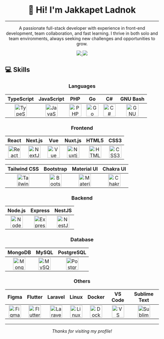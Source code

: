 # <div align="center">👋 Hi! I'm Jakkapet Ladnok</div>

---

<p align="center">
    A passionate full-stack developer with experience in front-end development, team collaboration, 
    and fast learning. I thrive in both solo and team environments, always seeking new challenges 
    and opportunities to grow.
</p>

<div align="center">
    <a href="http://jakkapet.com/">
        <img src="https://img.shields.io/badge/Portfolio-jakkapet.com-black?style=for-the-badge&logo=googlechrome&logoColor=white"/>
    </a>
    <a href="mailto:jakkapet.wk@gmail.com">
        <img src="https://img.shields.io/badge/Email-jakkapet.wk%40gmail.com-D14836?style=for-the-badge&logo=gmail&logoColor=white"/>
    </a>
</div>

## 💻 Skills

<div align="center">

### Languages

|                                                                               TypeScript                                                                               |                                                                               JavaScript                                                                               |                                                                           PHP                                                                            |                                                                           Go                                                                           |                                                                             C#                                                                             |                                                                         GNU Bash                                                                          |
| :--------------------------------------------------------------------------------------------------------------------------------------------------------------------: | :--------------------------------------------------------------------------------------------------------------------------------------------------------------------: | :------------------------------------------------------------------------------------------------------------------------------------------------------: | :----------------------------------------------------------------------------------------------------------------------------------------------------: | :--------------------------------------------------------------------------------------------------------------------------------------------------------: | :-------------------------------------------------------------------------------------------------------------------------------------------------------: |
| <img src="https://raw.githubusercontent.com/danielcranney/readme-generator/main/public/icons/skills/typescript-colored.svg" width="40" height="40" alt="TypeScript" /> | <img src="https://raw.githubusercontent.com/danielcranney/readme-generator/main/public/icons/skills/javascript-colored.svg" width="40" height="40" alt="JavaScript" /> | <img src="https://raw.githubusercontent.com/danielcranney/readme-generator/main/public/icons/skills/php-colored.svg" width="40" height="40" alt="PHP" /> | <img src="https://raw.githubusercontent.com/danielcranney/readme-generator/main/public/icons/skills/go-colored.svg" width="40" height="40" alt="Go" /> | <img src="https://raw.githubusercontent.com/danielcranney/readme-generator/main/public/icons/skills/csharp-colored.svg" width="40" height="40" alt="C#" /> | <img src="https://raw.githubusercontent.com/danielcranney/readme-generator/main/public/icons/skills/gnubash.svg" width="40" height="40" alt="GNU Bash" /> |

### Frontend

|                                                                            React                                                                             |                                                                            Next.js                                                                             |                                                                            Vue                                                                             |                                                                            Nuxt.js                                                                             |                                                                            HTML5                                                                             |                                                                            CSS3                                                                            |
| :----------------------------------------------------------------------------------------------------------------------------------------------------------: | :------------------------------------------------------------------------------------------------------------------------------------------------------------: | :--------------------------------------------------------------------------------------------------------------------------------------------------------: | :------------------------------------------------------------------------------------------------------------------------------------------------------------: | :----------------------------------------------------------------------------------------------------------------------------------------------------------: | :--------------------------------------------------------------------------------------------------------------------------------------------------------: |
| <img src="https://raw.githubusercontent.com/danielcranney/readme-generator/main/public/icons/skills/react-colored.svg" width="40" height="40" alt="React" /> | <img src="https://raw.githubusercontent.com/danielcranney/readme-generator/main/public/icons/skills/nextjs-colored.svg" width="40" height="40" alt="NextJs" /> | <img src="https://raw.githubusercontent.com/danielcranney/readme-generator/main/public/icons/skills/vuejs-colored.svg" width="40" height="40" alt="Vue" /> | <img src="https://raw.githubusercontent.com/danielcranney/readme-generator/main/public/icons/skills/nuxtjs-colored.svg" width="40" height="40" alt="Nuxtjs" /> | <img src="https://raw.githubusercontent.com/danielcranney/readme-generator/main/public/icons/skills/html5-colored.svg" width="40" height="40" alt="HTML5" /> | <img src="https://raw.githubusercontent.com/danielcranney/readme-generator/main/public/icons/skills/css3-colored.svg" width="40" height="40" alt="CSS3" /> |

|                                                                               Tailwind CSS                                                                               |                                                                              Bootstrap                                                                               |                                                                               Material UI                                                                               |                                                                             Chakra UI                                                                             |
| :----------------------------------------------------------------------------------------------------------------------------------------------------------------------: | :------------------------------------------------------------------------------------------------------------------------------------------------------------------: | :---------------------------------------------------------------------------------------------------------------------------------------------------------------------: | :---------------------------------------------------------------------------------------------------------------------------------------------------------------: |
| <img src="https://raw.githubusercontent.com/danielcranney/readme-generator/main/public/icons/skills/tailwindcss-colored.svg" width="40" height="40" alt="TailwindCSS" /> | <img src="https://raw.githubusercontent.com/danielcranney/readme-generator/main/public/icons/skills/bootstrap-colored.svg" width="40" height="40" alt="Bootstrap" /> | <img src="https://raw.githubusercontent.com/danielcranney/readme-generator/main/public/icons/skills/materialui-colored.svg" width="40" height="40" alt="Material UI" /> | <img src="https://raw.githubusercontent.com/danielcranney/readme-generator/main/public/icons/skills/chakra-colored.svg" width="40" height="40" alt="Chakra UI" /> |

### Backend

|                                                                            Node.js                                                                             |                                                                             Express                                                                              |                                                                             NestJS                                                                             |
| :------------------------------------------------------------------------------------------------------------------------------------------------------------: | :--------------------------------------------------------------------------------------------------------------------------------------------------------------: | :------------------------------------------------------------------------------------------------------------------------------------------------------------: |
| <img src="https://raw.githubusercontent.com/danielcranney/readme-generator/main/public/icons/skills/nodejs-colored.svg" width="40" height="40" alt="NodeJS" /> | <img src="https://raw.githubusercontent.com/danielcranney/readme-generator/main/public/icons/skills/express-colored.svg" width="40" height="40" alt="Express" /> | <img src="https://raw.githubusercontent.com/danielcranney/readme-generator/main/public/icons/skills/nestjs-colored.svg" width="40" height="40" alt="NestJS" /> |

### Database

|                                                                             MongoDB                                                                              |                                                                            MySQL                                                                             |                                                                               PostgreSQL                                                                               |
| :--------------------------------------------------------------------------------------------------------------------------------------------------------------: | :----------------------------------------------------------------------------------------------------------------------------------------------------------: | :--------------------------------------------------------------------------------------------------------------------------------------------------------------------: |
| <img src="https://raw.githubusercontent.com/danielcranney/readme-generator/main/public/icons/skills/mongodb-colored.svg" width="40" height="40" alt="MongoDB" /> | <img src="https://raw.githubusercontent.com/danielcranney/readme-generator/main/public/icons/skills/mysql-colored.svg" width="40" height="40" alt="MySQL" /> | <img src="https://raw.githubusercontent.com/danielcranney/readme-generator/main/public/icons/skills/postgresql-colored.svg" width="40" height="40" alt="PostgreSQL" /> |

### Others

|                                                                            Figma                                                                             |                                                                             Flutter                                                                              |                                                                             Laravel                                                                              |                                                                            Linux                                                                             |                                                                             Docker                                                                             |                                                                              VS Code                                                                              |                                                                           Sublime Text                                                                            |
| :----------------------------------------------------------------------------------------------------------------------------------------------------------: | :--------------------------------------------------------------------------------------------------------------------------------------------------------------: | :--------------------------------------------------------------------------------------------------------------------------------------------------------------: | :----------------------------------------------------------------------------------------------------------------------------------------------------------: | :------------------------------------------------------------------------------------------------------------------------------------------------------------: | :---------------------------------------------------------------------------------------------------------------------------------------------------------------: | :---------------------------------------------------------------------------------------------------------------------------------------------------------------: |
| <img src="https://raw.githubusercontent.com/danielcranney/readme-generator/main/public/icons/skills/figma-colored.svg" width="40" height="40" alt="Figma" /> | <img src="https://raw.githubusercontent.com/danielcranney/readme-generator/main/public/icons/skills/flutter-colored.svg" width="40" height="40" alt="Flutter" /> | <img src="https://raw.githubusercontent.com/danielcranney/readme-generator/main/public/icons/skills/laravel-colored.svg" width="40" height="40" alt="Laravel" /> | <img src="https://raw.githubusercontent.com/danielcranney/readme-generator/main/public/icons/skills/linux-colored.svg" width="40" height="40" alt="Linux" /> | <img src="https://raw.githubusercontent.com/danielcranney/readme-generator/main/public/icons/skills/docker-colored.svg" width="40" height="40" alt="Docker" /> | <img src="https://raw.githubusercontent.com/danielcranney/readme-generator/main/public/icons/skills/visualstudiocode.svg" width="40" height="40" alt="VS Code" /> | <img src="https://raw.githubusercontent.com/danielcranney/readme-generator/main/public/icons/skills/sublimetext.svg" width="40" height="40" alt="Sublime Text" /> |

</div>

---

<div align="center">
    <i>Thanks for visiting my profile! </i>
</div>
